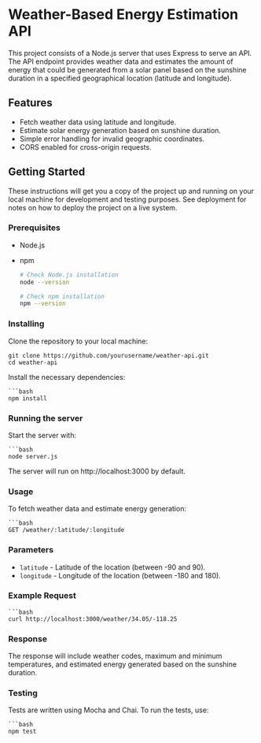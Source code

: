 # Weather-Based Energy Estimation API

This project consists of a Node.js server that uses Express to serve an API. The API endpoint provides weather data and estimates the amount of energy that could be generated from a solar panel based on the sunshine duration in a specified geographical location (latitude and longitude).

## Features

- Fetch weather data using latitude and longitude.
- Estimate solar energy generation based on sunshine duration.
- Simple error handling for invalid geographic coordinates.
- CORS enabled for cross-origin requests.

## Getting Started

These instructions will get you a copy of the project up and running on your local machine for development and testing purposes. See deployment for notes on how to deploy the project on a live system.

### Prerequisites

- Node.js
- npm

    ```bash
  # Check Node.js installation
  node --version
  
  # Check npm installation
  npm --version


### Installing

Clone the repository to your local machine:

    
    git clone https://github.com/yourusername/weather-api.git
    cd weather-api

Install the necessary dependencies:

    ```bash
    npm install

### Running the server
Start the server with:

    ```bash
    node server.js

The server will run on http://localhost:3000 by default.

### Usage
To fetch weather data and estimate energy generation:

    ```bash
    GET /weather/:latitude/:longitude


### Parameters

- `latitude` - Latitude of the location (between -90 and 90).
- `longitude` - Longitude of the location (between -180 and 180).

### Example Request

    ```bash
    curl http://localhost:3000/weather/34.05/-118.25

### Response
The response will include weather codes, maximum and minimum temperatures, and estimated energy generated based on the sunshine duration.

### Testing
Tests are written using Mocha and Chai. To run the tests, use:

    ```bash
    npm test
